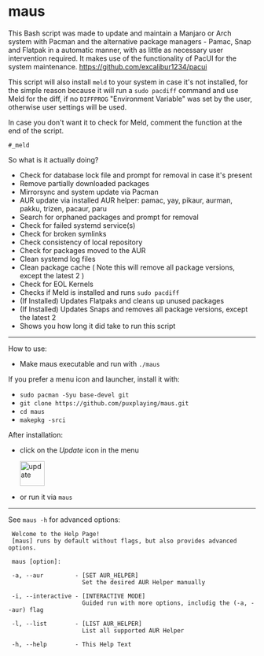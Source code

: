 # maus

This Bash script was made to update and maintain a Manjaro or Arch system with Pacman 
and the alternative package managers - Pamac, Snap and Flatpak in a automatic manner, 
with as little as necessary user intervention required.
It makes use of the functionality of PacUI 
for the system maintenance. https://github.com/excalibur1234/pacui

This script will also install ```meld``` to your system in case it's not installed, for the simple reason because it will run a ```sudo pacdiff``` command and use Meld for the diff, if no ```DIFFPROG``` "Environment Variable" was set by the user, otherwise user settings will be used.

In case you don't want it to check for Meld, comment the function at the end of the script.
```
#_meld
```

So what is it actually doing?

  - Check for database lock file and prompt for removal in case it's present
  - Remove partially downloaded packages
  - Mirrorsync and system update via Pacman
  - AUR update via installed AUR helper: pamac, yay, pikaur, aurman, pakku, trizen, pacaur, paru
  - Search for orphaned packages and prompt for removal
  - Check for failed systemd service(s)
  - Check for broken symlinks
  - Check consistency of local repository
  - Check for packages moved to the AUR
  - Clean systemd log files
  - Clean package cache ( Note this will remove all package versions, except the latest 2 )
  - Check for EOL Kernels
  - Checks if Meld is installed and runs ```sudo pacdiff```
  - (If Installed) Updates Flatpaks and cleans up unused packages
  - (If Installed) Updates Snaps and removes all package versions, except the latest 2
  - Shows you how long it did take to run this script
  
  ---
  
  How to use:
  
   - Make maus executable and run with ```./maus```
   
   If you prefer a menu icon and launcher, install it with:
   
   - ```sudo pacman -Syu base-devel git```
   - ```git clone https://github.com/puxplaying/maus.git```
   - ```cd maus```
   - ```makepkg -srci``` 
   
   After installation:
   
   - click on the *Update* icon in the menu
   
     <img src="https://github.com/puxplaying/maus/blob/master/update.png" alt="update" width="50" height="50" />

   - or run it via ```maus```

---

See ```maus -h``` for advanced options:

```
 Welcome to the Help Page!
 [maus] runs by default without flags, but also provides advanced options.

 maus [option]:

 -a, --aur         - [SET AUR_HELPER]
                     Set the desired AUR Helper manually

 -i, --interactive - [INTERACTIVE MODE]
                     Guided run with more options, includig the (-a, --aur) flag

 -l, --list        - [LIST AUR_HELPER]
                     List all supported AUR Helper

 -h, --help        - This Help Text
```


